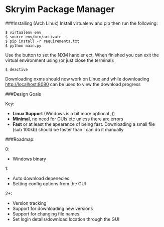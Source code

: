 Skryim Package Manager
======================

###Installing (Arch Linux)
Install virtualenv and pip then run the following:

    $ virtualenv env
    $ source env/bin/activate
    $ pip install -r requirements.txt
    $ python main.py

Use the button to set the NXM handler ect, When finished you can exit the virtual environment using (or just close the terminal):

    $ deactive

Downloading nxms should now work on Linux and while downloading [http://localhost:8080](http://localhost:8080) can be used to view the download progress

###Design Goals

Key:
* **Linux Support** (Windows is a bit more optional ;))
* **Minimal**, no need for GUIs etc unless there are errors
* **Fast** or at least the apearance of being fast. Downloading a small file (sub 100kb) should be faster than I can do it manually

###Roadmap:

0:
* Windows binary

1:
* Auto download depenecies
* Setting config options from the GUI

2+:
* Version tracking
* Support for downloading new versions
* Support for changing file names
* Set login details/download location through the GUI
